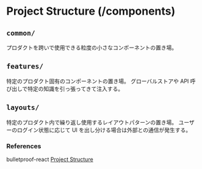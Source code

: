 # Project Structure (/components)

## `common/`

プロダクトを跨いで使用できる粒度の小さなコンポーネントの置き場。

## `features/`

特定のプロダクト固有のコンポーネントの置き場。
グローバルストアや API 呼び出しで特定の知識を引っ張ってきて注入する。

## `layouts/`

特定のプロダクト内で繰り返し使用するレイアウトパターンの置き場。
ユーザーのログイン状態に応じて UI を出し分ける場合は外部との通信が発生する。

### References

bulletproof-react [Project Structure](https://github.com/alan2207/bulletproof-react/blob/master/docs/project-structure.md)
